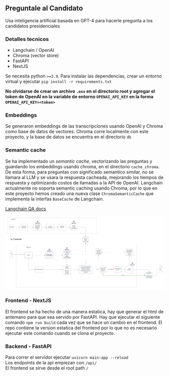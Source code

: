 ## Preguntale al Candidato

Usa inteligencia artificial basada en GPT-4 para hacerle pregunta a los candidatos presidenciales

### Detalles tecnicos
* Langchain / OpenAI
* Chroma (vector store)
* FastAPI
* NextJS

Se necesita python `>=3.9`. Para instalar las dependencias, crear un entorno virtual y ejecutar `pip install -r requirements.txt`

**No olvidarse de crear un archivo `.env` en el directorio root y agregar el token de OpenAI en la variable de entorno `OPENAI_API_KEY` en la forma `OPENAI_API_KEY=<token>`**

### Embeddings

Se generaron embeddings de las transcripciones usando OpenAI y Chroma como base de datos de vectores.
Chroma corre localmente con este proyecto, y la base de datos se encuentra en el directorio `db`

### Semantic cache

Se ha implementado un *semantic cache*, vectorizando las preguntas y guardando los embeddings usando chroma, en el directorio `cache_chroma`. De esta forma, para preguntas con significado semantico similar, no se llamara al LLM y se usara la respuesta cacheada, mejorando los tiempos de respuesta y optimizando costos de llamadas a la API de OpenAI.
Langchain actualmente no soporta semantic caching usando Chroma, por lo que en este proyecto hemos creado una nueva clase `ChromaSemanticCache` que implementa la interfas `BaseCache` de Langchain.

[Langchain QA docs](https://python.langchain.com/docs/use_cases/question_answering/)

![My Image](images/architectureCaching.png)


### Frontend - NextJS
El frontend se ha hecho de una manera estatica, hay que generar el html de antemano para que sea servido por FastAPI. Hay que ejecutar el siguiente comando `npm run build` cada vez que se hace un cambio en el frontend. El repo contiene la version estatica del frontend por lo que no es necesario ejecutar este comando cuando se clona el proyecto.


### Backend - FastAPI

Para correr el servidor ejecutar `uvicorn main:app --reload` \
Los endpoints de la api empiezan con `/api/` \
El frontend se sirve desde el root path `/`
